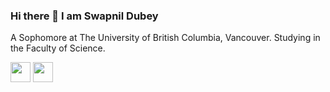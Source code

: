 ### Hi there 👋 I am Swapnil Dubey

A Sophomore at The University of British Columbia, Vancouver. Studying in the Faculty of Science.


<p align="left"><a href="https://www.linkedin.com/in/swapnil-dubey-215912237/" target="_blank" rel="noreferrer"><img src="https://raw.githubusercontent.com/danielcranney/readme-generator/main/public/icons/socials/linkedin.svg" width="32" height="32" /></a> <a href="https://www.twitter.com/swapnil_dub" target="_blank" rel="noreferrer"><img src="https://raw.githubusercontent.com/danielcranney/readme-generator/main/public/icons/socials/twitter.svg" width="32" height="32" /></a></p>
